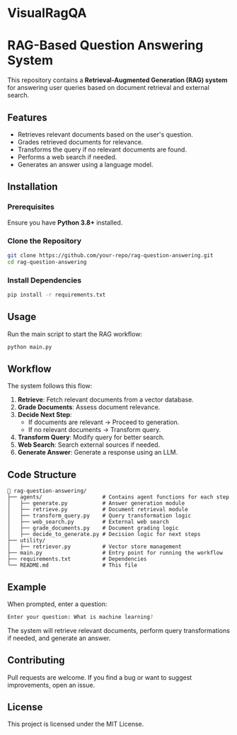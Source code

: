 # VisualRagQA

# RAG-Based Question Answering System

This repository contains a **Retrieval-Augmented Generation (RAG) system** for answering user queries based on document retrieval and external search.

## Features
- Retrieves relevant documents based on the user's question.
- Grades retrieved documents for relevance.
- Transforms the query if no relevant documents are found.
- Performs a web search if needed.
- Generates an answer using a language model.

## Installation
### Prerequisites
Ensure you have **Python 3.8+** installed.

### Clone the Repository
```bash
git clone https://github.com/your-repo/rag-question-answering.git
cd rag-question-answering
```

### Install Dependencies
```bash
pip install -r requirements.txt
```

## Usage
Run the main script to start the RAG workflow:
```bash
python main.py
```

## Workflow
The system follows this flow:
1. **Retrieve**: Fetch relevant documents from a vector database.
2. **Grade Documents**: Assess document relevance.
3. **Decide Next Step**:
   - If documents are relevant → Proceed to generation.
   - If no relevant documents → Transform query.
4. **Transform Query**: Modify query for better search.
5. **Web Search**: Search external sources if needed.
6. **Generate Answer**: Generate a response using an LLM.

## Code Structure
```plaintext
📂 rag-question-answering/
├── agents/                   # Contains agent functions for each step
│   ├── generate.py           # Answer generation module
│   ├── retrieve.py           # Document retrieval module
│   ├── transform_query.py    # Query transformation logic
│   ├── web_search.py         # External web search
│   ├── grade_documents.py    # Document grading logic
│   ├── decide_to_generate.py # Decision logic for next steps
├── utility/
│   ├── retriever.py          # Vector store management
├── main.py                   # Entry point for running the workflow
├── requirements.txt          # Dependencies
└── README.md                 # This file
```

## Example
When prompted, enter a question:
```bash
Enter your question: What is machine learning?
```
The system will retrieve relevant documents, perform query transformations if needed, and generate an answer.

## Contributing
Pull requests are welcome. If you find a bug or want to suggest improvements, open an issue.

## License
This project is licensed under the MIT License.

